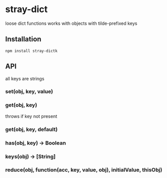 # stray-dict

  loose dict functions
  works with objects with tilde-prefixed keys

## Installation

    npm install stray-dictk

## API

  all keys are strings

### set(obj, key, value)
### get(obj, key)

  throws if key not present

### get(obj, key, default)
### has(obj, key) → Boolean
### keys(obj) → [String]
### reduce(obj, function(acc, key, value, obj), initialValue, thisObj)
